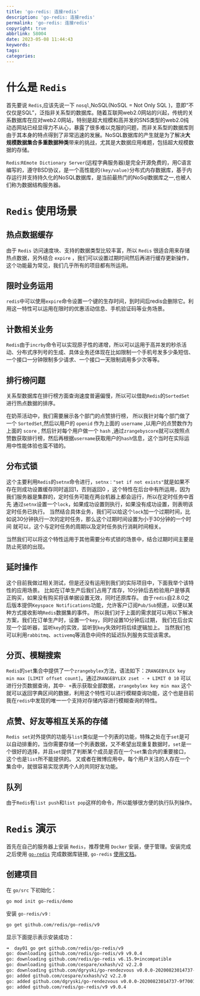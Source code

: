 ```yaml
---
title: 'go-redis: 连接redis'
description: 'go-redis: 连接redis'
permalink: 'go-redis: 连接redis'
copyright: true
abbrlink: 58004
date: 2023-05-08 11:44:43
keywords:
tags:
categories:
---
```


# 什么是 `Redis`
首先要说 `Redis`,应该先说一下 `nosql`,NoSQL(NoSQL = Not Only SQL )，意即“不仅仅是SQL”，泛指非关系型的数据库。随着互联网web2.0网站的兴起，传统的关系数据库在应对web2.0网站，特别是超大规模和高并发的SNS类型的web2.0纯动态网站已经显得力不从心，暴露了很多难以克服的问题，而非关系型的数据库则由于其本身的特点得到了非常迅速的发展。NoSQL数据库的产生就是为了解决**大规模数据集合多重数据种类**带来的挑战，尤其是大数据应用难题，包括超大规模数据的存储。

`Redis`:`REmote Dictionary Server`(远程字典服务器)是完全开源免费的，用C语言编写的，遵守BSD协议，是一个高性能的`(key/value)`分布式内存数据库，基于内存运行并支持持久化的NoSQL数据库，是当前最热门的NoSql数据库之一,也被人们称为数据结构服务器。

# `Redis` 使用场景

## 热点数据缓存
由于 `Redis` 访问速度块、支持的数据类型比较丰富，所以 `Redis` 很适合用来存储热点数据，另外结合 `expire` ，我们可以设置过期时间然后再进行缓存更新操作，这个功能最为常见，我们几乎所有的项目都有所运用。

## 限时业务运用
`redis`中可以使用`expire`命令设置一个键的生存时间，到时间后redis会删除它。利用这一特性可以运用在限时的优惠活动信息、手机验证码等业务场景。

## 计数相关业务
`Redis`由于`incrby`命令可以实现原子性的递增，所以可以运用于高并发的秒杀活动、分布式序列号的生成、具体业务还体现在比如限制一个手机号发多少条短信、一个接口一分钟限制多少请求、一个接口一天限制调用多少次等等。

## 排行榜问题
关系型数据库在排行榜方面查询速度普遍偏慢，所以可以借助`Redis`的`SortedSet`进行热点数据的排序。

在奶茶活动中，我们需要展示各个部门的点赞排行榜， 所以我针对每个部门做了一个 `SortedSet`,然后以用户的 `openid` 作为上面的 `username` ,以用户的点赞数作为上面的 `score` , 然后针对每个用户做一个 `hash` ,通过`zrangebyscore`就可以按照点赞数获取排行榜，然后再根据`username`获取用户的`hash`信息，这个当时在实际运用中性能体验也蛮不错的。

## 分布式锁
这个主要利用`Redis`的`setnx`命令进行，`setnx："set if not exists"`就是如果不存在则成功设置缓存同时返回1，否则返回0 ，这个特性在后台中有所运用，因为我们服务器是集群的，定时任务可能在两台机器上都会运行，所以在定时任务中首先 通过`setnx`设置一个`lock`，如果成功设置则执行，如果没有成功设置，则表明该定时任务已执行。 当然结合具体业务，我们可以给这个`lock`加一个过期时间，比如说30分钟执行一次的定时任务，那么这个过期时间设置为小于30分钟的一个时间 就可以，这个与定时任务的周期以及定时任务执行消耗时间相关。

当然我们可以将这个特性运用于其他需要分布式锁的场景中，结合过期时间主要是防止死锁的出现。

## 延时操作
这个目前我做过相关测试，但是还没有运用到我们的实际项目中，下面我举个该特性的应用场景。 比如在订单生产后我们占用了库存，10分钟后去检验用户是够真正购买，如果没有购买将该单据设置无效，同时还原库存。 由于`redis`自2.8.0之后版本提供`Keyspace Notifications`功能，允许客户订阅`Pub/Sub`频道，以便以某种方式接收影响`Redis`数据集的事件。 所以我们对于上面的需求就可以用以下解决方案，我们在订单生产时，设置一个`key`，同时设置10分钟后过期， 我们在后台实现一个监听器，监听`key`的实效，监听到`key`失效时将后续逻辑加上。 当然我们也可以利用`rabbitmq`、`activemq`等消息中间件的延迟队列服务实现该需求。

## 分页、模糊搜索
`Redis`的`set`集合中提供了一个`zrangebylex`方法，语法如下：`ZRANGEBYLEX key min max [LIMIT offset count]`。通过`ZRANGEBYLEX zset - + LIMIT 0 10` 可以进行分页数据查询，其中`- +`表示获取全部数据，`zrangebylex key min max` 这个就可以返回字典区间的数据，利用这个特性可以进行模糊查询功能，这个也是目前我在`redis`中发现的唯一一个支持对存储内容进行模糊查询的特性。

## 点赞、好友等相互关系的存储
`Redis set`对外提供的功能与`list`类似是一个列表的功能，特殊之处在于`set`是可以自动排重的，当你需要存储一个列表数据，又不希望出现重复数据时，`set`是一个很好的选择，并且`set`提供了判断某个成员是否在一个`set`集合内的重要接口，这个也是`list`所不能提供的。 又或者在微博应用中，每个用户关注的人存在一个集合中，就很容易实现求两个人的共同好友功能。

## 队列
由于`Redis`有`list push`和`list pop`这样的命令，所以能够很方便的执行队列操作。　


# `Redis` 演示
首先在自己的服务器上安装 `Redis`，推荐使用 `Docker` 安装，便于管理。安装完成之后使用 [`go-redis`](https://github.com/redis/go-redis) 完成数据库链接, `go-redis` [使用文档](https://redis.uptrace.dev/zh/guide/go-redis.html)。

## 创建项目
在 `go/src` 下初始化：
```bash
go mod init go-redis/demo
```

安装 `go-redis/v9` :
```Bash
go get github.com/redis/go-redis/v9
```

显示下面提示表示安装成功：
```Bash
➜  day01 go get github.com/redis/go-redis/v9
go: downloading github.com/redis/go-redis/v9 v9.0.4
go: downloading github.com/redis/go-redis v6.15.9+incompatible
go: downloading github.com/cespare/xxhash/v2 v2.2.0
go: downloading github.com/dgryski/go-rendezvous v0.0.0-20200823014737-9f7001d12a5f
go: added github.com/cespare/xxhash/v2 v2.2.0
go: added github.com/dgryski/go-rendezvous v0.0.0-20200823014737-9f7001d12a5f
go: added github.com/redis/go-redis/v9 v9.0.4
```

